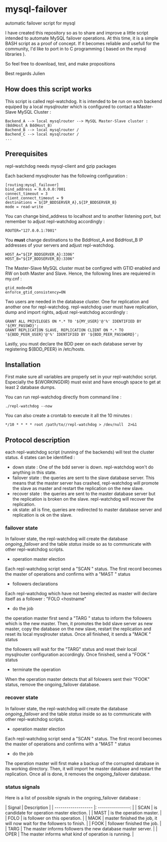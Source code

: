 # mysql-failover
automatic failover script for mysql

I have created this repository so as to share and improve a little script intended to automate MySQL failover operations.
At this time, it is a simple BASH script as a proof of concept. If it becomes reliable and usefull for the community, I'd like to port in to C programming ( based on the mysql libraries ).

So feel free to download, test, and make propositions

Best regards
Julien

## How does this script works

This script is called repl-watchdog. It is intended to be run on each backend equiped by a local mysqlrouter which is configured to contact a Master-Slave MySQL Cluster :

    Backend_A --> local mysqlrouter --> MySQL Master-Slave cluster : (BddHost_A BddHost_B)
    Bachend_B --> local mysqlrouter /
    Bachend_C --> local mysqlrouter /
    ...


## Prerequisites

repl-watchdog needs mysql-client and gzip packages
 
Each backend mysqlrouter has the following configuration :

    [routing:mysql_failover]
    bind_address = 0.0.0.0:7001
    connect_timeout = 3
    client_connect_timeout = 9
    destinations = ${IP_BDDSERVER_A},${IP_BDDSERVER_B}
    mode = read-write

You can change bind_address to localhost and to another listening port, but remember to adjust repl-watchdog accordingly :

    ROUTER="127.0.0.1:7001"

You **must** change destinations to the BddHost_A and BddHost_B IP addresses of your servers and adjust repl-watchdog.

    HOST_A="${IP_BDDSERVER_A}:3306"
    HOST_B="${IP_BDDSERVER_B}:3306"


The Master-Slave MySQL cluster must be configred with GTID enabled and RW on both Master and Slave. Hence, the following lines are requiered in my.cnf :

    gtid_mode=ON
    enforce_gtid_consistency=ON

Two users are needed in the database cluster. One for replication and another one for repl-watchdog. repl-watchdog user must have replication, dump and import rights, adjust repl-watchdog accordingly :

    GRANT ALL PRIVILEGES ON *.* TO '${MY_USER}'@'%' IDENTIFIED BY '${MY_PASSWD}';
    GRANT REPLICATION SLAVE, REPLICATION CLIENT ON *.* TO '${BDD_PEER_USER}'@'%' IDENTIFIED BY '${BDD_PEER_PASSWORD}';

Lastly, you must declare the BDD peer on each database server by registering ${BDD_PEER} in /etc/hosts.

 
## Installation


First make sure all variables are properly set in your repl-watchdoc script. Especially the ${WORKINGDIR} must exist and have enough space to get at least 2 database dumps.

 
You can run repl-watchdog directly from command line :

    ./repl-watchdog --now 

You can also create a crontab to execute it all the 10 minutes :

    */10 * * * * root /path/to//repl-watchdog > /dev/null  2>&1  

## Protocol description

each repl-watchdog script (running of the backends) will test the cluster status. 4 states can be identified :

* down state : One of the bdd server is down. repl-watchdog won't do anything in this state.
* failover state : the queries are sent to the slave database server. This means that the master server has crashed, repl-watchdog will promote the slave as master and restart the replication on the new slave.
* recover state : the queries are sent to the master database server but the replication is broken on the slave. repl-watchdog will recover the replication.
* ok state: all is fine, queries are redirected to master database server and replication is ok on the slave.

 
### failover state

In failover state, the repl-watchdog will create the database *ongoing_failover* and the table *status* inside so as to communicate with other repl-watchdog scripts. 

* operation master election

Each repl-watchdog script send a "SCAN <hostname>" status. The first record becomes the master of operations and confirms with a "MAST <hostname>" status

* followers declarations

Each repl-watchdog  which have not beeing elected as master will declare itself as a follower : "FOLO <hostname"

* do the job

the operation master first send a "TARG <socket>" status to inform the followers which is the new master. Then, it promotes the bdd slave server as new master, copy the database on the new slave, restart the replication and reset its local mysqlrouter status. Once all finished, it sends a "MAOK <hostname>" status       

the followers will wait for the "TARG" status and reset their local mysqlrouter configuration accordingly. Once finished, send a "FOOK <hostname>" status       

* terminate the operation

When the operation master detects that all folowers sent their "FOOK" status, remove the ongoing_failover database.


### recover state

In failover state, the repl-watchdog will create the database *ongoing_failover* and the table *status* inside so as to communicate with other repl-watchdog scripts. 

* operation master election

Each repl-watchdog script send a "SCAN <hostname>" status. The first record becomes the master of operations and confirms with a "MAST <hostname>" status

* do the job
 
The operation master will first make a backup of the corrupted database in its working directory. Then, it will import he master database and restart the replication. Once all is done, it removes the ongoing_failover database.


### status signals

Here is a list of possible signals in the ongoing_failover database :

 | Signal              |     Description                                                        |
 | ------------------- |: ----------------:                                                     |
 | SCAN <host>         | <host> is candidate for operation master election.                     |
 | MAST <host>         | <host> is the operation master.                                        |
 | FOLO <host>         | <host> is follower on this operation.                                  |
 | MAOK <host>         | master finished the job, it will now wait for the followers to finish. |
 | FOOK <host>         | follower finished the job.                                             |
 | TARG <socket>       | The master informs followers the new database master server.           |
 | OPER <fail or repl> | The master informs what kind of operation is running.                  |
 


 



      